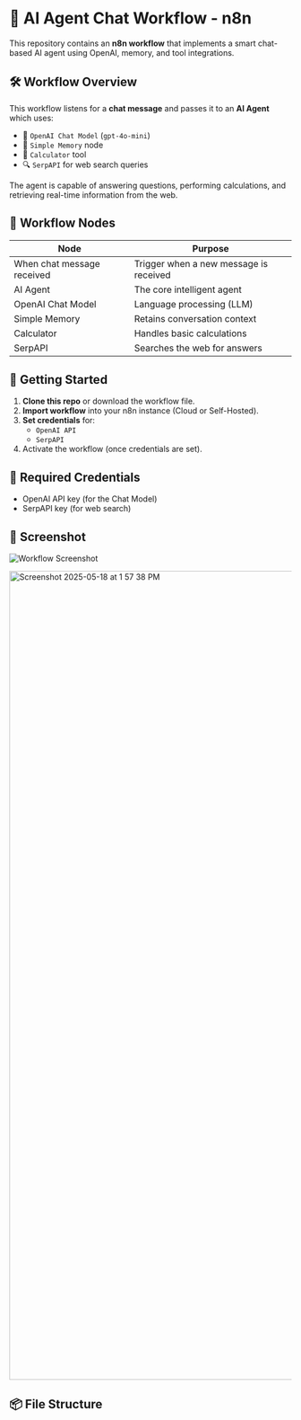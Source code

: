 # 🧠 AI Agent Chat Workflow - n8n

This repository contains an **n8n workflow** that implements a smart chat-based AI agent using OpenAI, memory, and tool integrations.

## 🛠️ Workflow Overview

This workflow listens for a **chat message** and passes it to an **AI Agent** which uses:

- 🤖 `OpenAI Chat Model` (`gpt-4o-mini`)
- 🧠 `Simple Memory` node
- 🧮 `Calculator` tool
- 🔍 `SerpAPI` for web search queries

The agent is capable of answering questions, performing calculations, and retrieving real-time information from the web.

## 📂 Workflow Nodes

| Node                   | Purpose                            |
|------------------------|------------------------------------|
| When chat message received | Trigger when a new message is received |
| AI Agent               | The core intelligent agent         |
| OpenAI Chat Model      | Language processing (LLM)          |
| Simple Memory          | Retains conversation context       |
| Calculator             | Handles basic calculations         |
| SerpAPI                | Searches the web for answers       |

## 🚀 Getting Started

1. **Clone this repo** or download the workflow file.
2. **Import workflow** into your n8n instance (Cloud or Self-Hosted).
3. **Set credentials** for:
   - `OpenAI API`
   - `SerpAPI`
4. Activate the workflow (once credentials are set).

## 🔐 Required Credentials

- OpenAI API key (for the Chat Model)
- SerpAPI key (for web search)

## 📸 Screenshot

![Workflow Screenshot](https://github.com/user-attachments/assets/40db326a-c53e-4ead-b077-b3ae63d8550b)

<img width="1440" alt="Screenshot 2025-05-18 at 1 57 38 PM" src="https://github.com/user-attachments/assets/40db326a-c53e-4ead-b077-b3ae63d8550b" />




## 📦 File Structure

